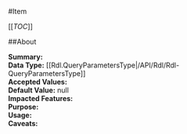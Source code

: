 #Item

[[_TOC_]]

##About

**Summary:**   
**Data Type:** [[Rdl.QueryParametersType|/API/Rdl/Rdl-QueryParametersType]]  
**Accepted Values:**   
**Default Value:** null  
**Impacted Features:**   
**Purpose:**   
**Usage:**   
**Caveats:**   

